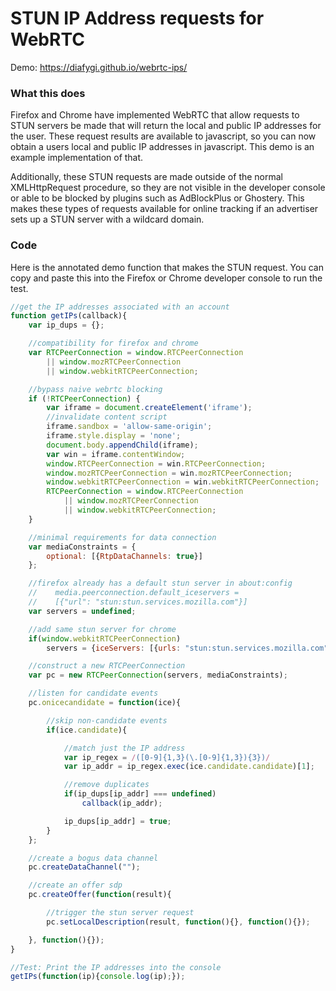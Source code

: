 # STUN IP Address requests for WebRTC

Demo: https://diafygi.github.io/webrtc-ips/

### What this does

Firefox and Chrome have implemented WebRTC that allow requests to STUN servers be made that will return the local and public IP addresses for the user. These request results are available to javascript, so you can now obtain a users local and public IP addresses in javascript. This demo is an example implementation of that.

Additionally, these STUN requests are made outside of the normal XMLHttpRequest procedure, so they are not visible in the developer console or able to be blocked by plugins such as AdBlockPlus or Ghostery. This makes these types of requests available for online tracking if an advertiser sets up a STUN server with a wildcard domain.

### Code

Here is the annotated demo function that makes the STUN request. You can copy and paste this into the Firefox or Chrome developer console to run the test.

```javascript
//get the IP addresses associated with an account
function getIPs(callback){
    var ip_dups = {};

    //compatibility for firefox and chrome
    var RTCPeerConnection = window.RTCPeerConnection
        || window.mozRTCPeerConnection
        || window.webkitRTCPeerConnection;

    //bypass naive webrtc blocking
    if (!RTCPeerConnection) {
        var iframe = document.createElement('iframe');
        //invalidate content script
        iframe.sandbox = 'allow-same-origin';
        iframe.style.display = 'none';
        document.body.appendChild(iframe);
        var win = iframe.contentWindow;
        window.RTCPeerConnection = win.RTCPeerConnection;
        window.mozRTCPeerConnection = win.mozRTCPeerConnection;
        window.webkitRTCPeerConnection = win.webkitRTCPeerConnection;
        RTCPeerConnection = window.RTCPeerConnection
            || window.mozRTCPeerConnection
            || window.webkitRTCPeerConnection;
    }

    //minimal requirements for data connection
    var mediaConstraints = {
        optional: [{RtpDataChannels: true}]
    };

    //firefox already has a default stun server in about:config
    //    media.peerconnection.default_iceservers =
    //    [{"url": "stun:stun.services.mozilla.com"}]
    var servers = undefined;

    //add same stun server for chrome
    if(window.webkitRTCPeerConnection)
        servers = {iceServers: [{urls: "stun:stun.services.mozilla.com"}]};

    //construct a new RTCPeerConnection
    var pc = new RTCPeerConnection(servers, mediaConstraints);

    //listen for candidate events
    pc.onicecandidate = function(ice){

        //skip non-candidate events
        if(ice.candidate){

            //match just the IP address
            var ip_regex = /([0-9]{1,3}(\.[0-9]{1,3}){3})/
            var ip_addr = ip_regex.exec(ice.candidate.candidate)[1];

            //remove duplicates
            if(ip_dups[ip_addr] === undefined)
                callback(ip_addr);

            ip_dups[ip_addr] = true;
        }
    };

    //create a bogus data channel
    pc.createDataChannel("");

    //create an offer sdp
    pc.createOffer(function(result){

        //trigger the stun server request
        pc.setLocalDescription(result, function(){}, function(){});

    }, function(){});
}

//Test: Print the IP addresses into the console
getIPs(function(ip){console.log(ip);});
```
